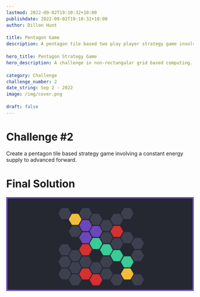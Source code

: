 ```yaml
---
lastmod: 2022-09-02T19:10:32+10:00
publishdate: 2022-09-02T19:10:32+10:00
author: Dillon Hunt

title: Pentagon Game
description: A pentagon tile based two play player strategy game involving each player attempting to reach the other players power source before their own is reached.

hero_title: Pentagon Strategy Game
hero_description: A challenge in non-rectangular grid based computing.

category: Challenge
challenge_number: 2
date_string: Sep 2 - 2022
image: /img/cover.png

draft: false
---
```


# Challenge #2
Create a pentagon tile based strategy game involving a constant energy supply to advanced forward.

# Final Solution
![Pentagon Game](./img/cover-full.png)
